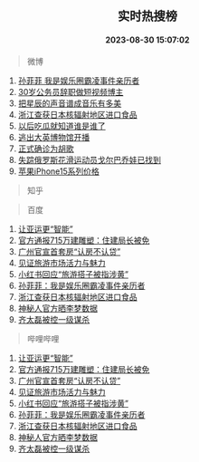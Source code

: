 <div align="center"><h2>实时热搜榜</h2><h4>2023-08-30 15:07:02</h4></div>

> 微博  

1. [孙菲菲 我是娱乐圈霸凌事件亲历者](https://s.weibo.com/weibo?q=%E5%AD%99%E8%8F%B2%E8%8F%B2%20%E6%88%91%E6%98%AF%E5%A8%B1%E4%B9%90%E5%9C%88%E9%9C%B8%E5%87%8C%E4%BA%8B%E4%BB%B6%E4%BA%B2%E5%8E%86%E8%80%85&t=31&band_rank=1&Refer=top)<br />
2. [30岁公务员辞职做短视频博主](https://s.weibo.com/weibo?q=%2330%E5%B2%81%E5%85%AC%E5%8A%A1%E5%91%98%E8%BE%9E%E8%81%8C%E5%81%9A%E7%9F%AD%E8%A7%86%E9%A2%91%E5%8D%9A%E4%B8%BB%23&t=31&band_rank=2&Refer=top)<br />
3. [把星辰的声音谱成音乐有多美](https://s.weibo.com/weibo?q=%23%E6%8A%8A%E6%98%9F%E8%BE%B0%E7%9A%84%E5%A3%B0%E9%9F%B3%E8%B0%B1%E6%88%90%E9%9F%B3%E4%B9%90%E6%9C%89%E5%A4%9A%E7%BE%8E%23&t=31&band_rank=3&Refer=top)<br />
4. [浙江查获日本核辐射地区进口食品](https://s.weibo.com/weibo?q=%23%E6%B5%99%E6%B1%9F%E6%9F%A5%E8%8E%B7%E6%97%A5%E6%9C%AC%E6%A0%B8%E8%BE%90%E5%B0%84%E5%9C%B0%E5%8C%BA%E8%BF%9B%E5%8F%A3%E9%A3%9F%E5%93%81%23&t=31&band_rank=4&Refer=top)<br />
5. [以后吃瓜就知道谁是谁了](https://s.weibo.com/weibo?q=%E4%BB%A5%E5%90%8E%E5%90%83%E7%93%9C%E5%B0%B1%E7%9F%A5%E9%81%93%E8%B0%81%E6%98%AF%E8%B0%81%E4%BA%86&t=31&band_rank=5&Refer=top)<br />
6. [逃出大英博物馆开播](https://s.weibo.com/weibo?q=%23%E9%80%83%E5%87%BA%E5%A4%A7%E8%8B%B1%E5%8D%9A%E7%89%A9%E9%A6%86%E5%BC%80%E6%92%AD%23&t=31&band_rank=6&Refer=top)<br />
7. [正式确诊为胡歌](https://s.weibo.com/weibo?q=%23%E6%AD%A3%E5%BC%8F%E7%A1%AE%E8%AF%8A%E4%B8%BA%E8%83%A1%E6%AD%8C%23&t=31&band_rank=7&Refer=top)<br />
8. [失踪俄罗斯花滑运动员戈尔巴乔娃已找到](https://s.weibo.com/weibo?q=%23%E5%A4%B1%E8%B8%AA%E4%BF%84%E7%BD%97%E6%96%AF%E8%8A%B1%E6%BB%91%E8%BF%90%E5%8A%A8%E5%91%98%E6%88%88%E5%B0%94%E5%B7%B4%E4%B9%94%E5%A8%83%E5%B7%B2%E6%89%BE%E5%88%B0%23&t=31&band_rank=8&Refer=top)<br />
9. [苹果iPhone15系列价格](https://s.weibo.com/weibo?q=%23%E8%8B%B9%E6%9E%9CiPhone15%E7%B3%BB%E5%88%97%E4%BB%B7%E6%A0%BC%23&t=31&band_rank=9&Refer=top)<br />

> 知乎  


> 百度  

1. [让亚运更“智能”](https://www.baidu.com/s?wd=%E8%AE%A9%E4%BA%9A%E8%BF%90%E6%9B%B4%E2%80%9C%E6%99%BA%E8%83%BD%E2%80%9D&sa=fyb_news&rsv_dl=fyb_news)<br />
2. [官方通报715万建雕塑：住建局长被免](https://www.baidu.com/s?wd=%E5%AE%98%E6%96%B9%E9%80%9A%E6%8A%A5715%E4%B8%87%E5%BB%BA%E9%9B%95%E5%A1%91%EF%BC%9A%E4%BD%8F%E5%BB%BA%E5%B1%80%E9%95%BF%E8%A2%AB%E5%85%8D&sa=fyb_news&rsv_dl=fyb_news)<br />
3. [广州官宣首套房“认房不认贷”](https://www.baidu.com/s?wd=%E5%B9%BF%E5%B7%9E%E5%AE%98%E5%AE%A3%E9%A6%96%E5%A5%97%E6%88%BF%E2%80%9C%E8%AE%A4%E6%88%BF%E4%B8%8D%E8%AE%A4%E8%B4%B7%E2%80%9D&sa=fyb_news&rsv_dl=fyb_news)<br />
4. [见证旅游市场活力与魅力](https://www.baidu.com/s?wd=%E8%A7%81%E8%AF%81%E6%97%85%E6%B8%B8%E5%B8%82%E5%9C%BA%E6%B4%BB%E5%8A%9B%E4%B8%8E%E9%AD%85%E5%8A%9B&sa=fyb_news&rsv_dl=fyb_news)<br />
5. [小红书回应“旅游搭子被指涉黄”](https://www.baidu.com/s?wd=%E5%B0%8F%E7%BA%A2%E4%B9%A6%E5%9B%9E%E5%BA%94%E2%80%9C%E6%97%85%E6%B8%B8%E6%90%AD%E5%AD%90%E8%A2%AB%E6%8C%87%E6%B6%89%E9%BB%84%E2%80%9D&sa=fyb_news&rsv_dl=fyb_news)<br />
6. [孙菲菲：我是娱乐圈霸凌事件亲历者](https://www.baidu.com/s?wd=%E5%AD%99%E8%8F%B2%E8%8F%B2%EF%BC%9A%E6%88%91%E6%98%AF%E5%A8%B1%E4%B9%90%E5%9C%88%E9%9C%B8%E5%87%8C%E4%BA%8B%E4%BB%B6%E4%BA%B2%E5%8E%86%E8%80%85&sa=fyb_news&rsv_dl=fyb_news)<br />
7. [浙江查获日本核辐射地区进口食品](https://www.baidu.com/s?wd=%E6%B5%99%E6%B1%9F%E6%9F%A5%E8%8E%B7%E6%97%A5%E6%9C%AC%E6%A0%B8%E8%BE%90%E5%B0%84%E5%9C%B0%E5%8C%BA%E8%BF%9B%E5%8F%A3%E9%A3%9F%E5%93%81&sa=fyb_news&rsv_dl=fyb_news)<br />
8. [神秘人官方晒李梦数据](https://www.baidu.com/s?wd=%E7%A5%9E%E7%A7%98%E4%BA%BA%E5%AE%98%E6%96%B9%E6%99%92%E6%9D%8E%E6%A2%A6%E6%95%B0%E6%8D%AE&sa=fyb_news&rsv_dl=fyb_news)<br />
9. [齐太磊被控一级谋杀](https://www.baidu.com/s?wd=%E9%BD%90%E5%A4%AA%E7%A3%8A%E8%A2%AB%E6%8E%A7%E4%B8%80%E7%BA%A7%E8%B0%8B%E6%9D%80&sa=fyb_news&rsv_dl=fyb_news)<br />

> 哔哩哔哩  

1. [让亚运更“智能”](https://www.baidu.com/s?wd=%E8%AE%A9%E4%BA%9A%E8%BF%90%E6%9B%B4%E2%80%9C%E6%99%BA%E8%83%BD%E2%80%9D&sa=fyb_news&rsv_dl=fyb_news)<br />
2. [官方通报715万建雕塑：住建局长被免](https://www.baidu.com/s?wd=%E5%AE%98%E6%96%B9%E9%80%9A%E6%8A%A5715%E4%B8%87%E5%BB%BA%E9%9B%95%E5%A1%91%EF%BC%9A%E4%BD%8F%E5%BB%BA%E5%B1%80%E9%95%BF%E8%A2%AB%E5%85%8D&sa=fyb_news&rsv_dl=fyb_news)<br />
3. [广州官宣首套房“认房不认贷”](https://www.baidu.com/s?wd=%E5%B9%BF%E5%B7%9E%E5%AE%98%E5%AE%A3%E9%A6%96%E5%A5%97%E6%88%BF%E2%80%9C%E8%AE%A4%E6%88%BF%E4%B8%8D%E8%AE%A4%E8%B4%B7%E2%80%9D&sa=fyb_news&rsv_dl=fyb_news)<br />
4. [见证旅游市场活力与魅力](https://www.baidu.com/s?wd=%E8%A7%81%E8%AF%81%E6%97%85%E6%B8%B8%E5%B8%82%E5%9C%BA%E6%B4%BB%E5%8A%9B%E4%B8%8E%E9%AD%85%E5%8A%9B&sa=fyb_news&rsv_dl=fyb_news)<br />
5. [小红书回应“旅游搭子被指涉黄”](https://www.baidu.com/s?wd=%E5%B0%8F%E7%BA%A2%E4%B9%A6%E5%9B%9E%E5%BA%94%E2%80%9C%E6%97%85%E6%B8%B8%E6%90%AD%E5%AD%90%E8%A2%AB%E6%8C%87%E6%B6%89%E9%BB%84%E2%80%9D&sa=fyb_news&rsv_dl=fyb_news)<br />
6. [孙菲菲：我是娱乐圈霸凌事件亲历者](https://www.baidu.com/s?wd=%E5%AD%99%E8%8F%B2%E8%8F%B2%EF%BC%9A%E6%88%91%E6%98%AF%E5%A8%B1%E4%B9%90%E5%9C%88%E9%9C%B8%E5%87%8C%E4%BA%8B%E4%BB%B6%E4%BA%B2%E5%8E%86%E8%80%85&sa=fyb_news&rsv_dl=fyb_news)<br />
7. [浙江查获日本核辐射地区进口食品](https://www.baidu.com/s?wd=%E6%B5%99%E6%B1%9F%E6%9F%A5%E8%8E%B7%E6%97%A5%E6%9C%AC%E6%A0%B8%E8%BE%90%E5%B0%84%E5%9C%B0%E5%8C%BA%E8%BF%9B%E5%8F%A3%E9%A3%9F%E5%93%81&sa=fyb_news&rsv_dl=fyb_news)<br />
8. [神秘人官方晒李梦数据](https://www.baidu.com/s?wd=%E7%A5%9E%E7%A7%98%E4%BA%BA%E5%AE%98%E6%96%B9%E6%99%92%E6%9D%8E%E6%A2%A6%E6%95%B0%E6%8D%AE&sa=fyb_news&rsv_dl=fyb_news)<br />
9. [齐太磊被控一级谋杀](https://www.baidu.com/s?wd=%E9%BD%90%E5%A4%AA%E7%A3%8A%E8%A2%AB%E6%8E%A7%E4%B8%80%E7%BA%A7%E8%B0%8B%E6%9D%80&sa=fyb_news&rsv_dl=fyb_news)<br />
